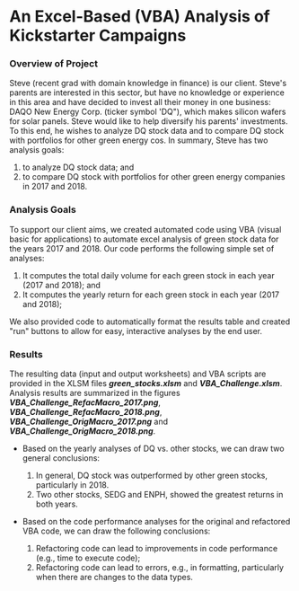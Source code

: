 # An Excel-Based (VBA) Analysis of Kickstarter Campaigns

### Overview of Project
Steve (recent grad with domain knowledge in finance) is our client. Steve's parents are interested in this sector, but have no knowledge or experience in this area and have decided to invest all their money in one business: DAQO New Energy Corp. (ticker symbol 'DQ"), which makes silicon wafers for solar panels. Steve would like to help diversify his parents' investments. To this end, he wishes to analyze DQ stock data and to compare DQ stock with portfolios for other green energy cos. In summary, Steve has two analysis goals: 
	<ol>
	<li> to analyze DQ stock data; and 
	<li> to compare DQ stock with portfolios for other green energy companies in 2017 and 2018.
	</ol>

### Analysis Goals
To support our client aims, we created automated code using VBA (visual basic for applications) to automate excel analysis of green stock data for the years 2017 and 2018. Our code performs the following simple set of analyses:
	<ol>
	<li> It computes the total daily volume for each green stock in each year (2017 and 2018); and
	<li> It computes the yearly return for each green stock in each year (2017 and 2018);
	</ol>

We also provided code to automatically format the results table and created "run" buttons to allow for easy, interactive analyses by the end user.
	
### Results

The resulting data (input and output worksheets) and VBA scripts are provided in the XLSM files ***green_stocks.xlsm*** and ***VBA_Challenge.xlsm***. 
Analysis results are summarized in the figures ***VBA_Challenge_RefacMacro_2017.png***, ***VBA_Challenge_RefacMacro_2018.png***, ***VBA_Challenge_OrigMacro_2017.png*** and ***VBA_Challenge_OrigMacro_2018.png***. 


- Based on the yearly analyses of DQ vs. other stocks, we can draw two general conclusions:
	<ol>
  	<li> In general, DQ stock was outperformed by other green stocks, particularly in 2018. 
  	<li> Two other stocks, SEDG and ENPH, showed the greatest returns in both years.
	</ol>


- Based on the code performance analyses for the original and refactored VBA code, we can draw the following conclusions:
	<ol>
  	<li> Refactoring code can lead to improvements in code performance (e.g., time to execute code);
  	<li> Refactoring code can lead to errors, e.g., in formatting, particularly when there are changes to the data types.
	</ol>
